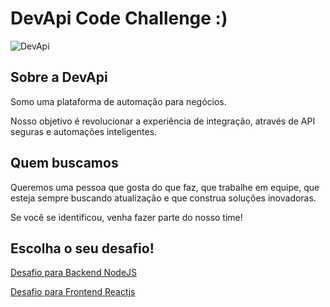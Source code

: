 # DevApi Code Challenge :)

![DevApi](https://devapi.com.br/static/images/cover.png)

## Sobre a DevApi

Somo uma plataforma de automação para negócios.

Nosso objetivo é revolucionar a experiência de integração, através de API seguras e automações inteligentes. 

## Quem buscamos

Queremos uma pessoa que gosta do que faz, que trabalhe em equipe, que esteja sempre buscando atualização e que construa soluções inovadoras.

Se você se identificou, venha fazer parte do nosso time!

## Escolha o seu desafio!

[Desafio para Backend NodeJS](https://github.com/godevapi/vagas/tree/master/backend-nodejs)

[Desafio para Frontend Reactjs](https://github.com/godevapi/vagas/tree/master/backend-reactjs)
